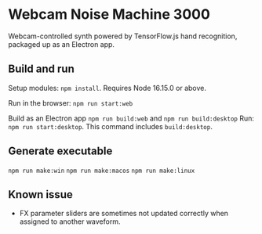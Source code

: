 # Webcam Noise Machine 3000

Webcam-controlled synth powered by TensorFlow.js hand recognition, packaged up as an Electron app.

## Build and run

Setup modules: `npm install`. Requires Node 16.15.0 or above.

Run in the browser: `npm run start:web`

Build as an Electron app `npm run build:web` and `npm run build:desktop`
Run: `npm run start:desktop`. This command includes `build:desktop`.

## Generate executable

`npm run make:win`
`npm run make:macos`
`npm run make:linux`

## Known issue

* FX parameter sliders are sometimes not updated correctly when assigned to another waveform.
